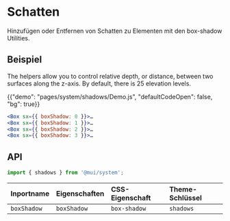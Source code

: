 # Schatten

<p class="description">Hinzufügen oder Entfernen von Schatten zu Elementen mit den box-shadow Utilities.</p>

## Beispiel

The helpers allow you to control relative depth, or distance, between two surfaces along the z-axis. By default, there is 25 elevation levels.

{{"demo": "pages/system/shadows/Demo.js", "defaultCodeOpen": false, "bg": true}}

```jsx
<Box sx={{ boxShadow: 0 }}>…
<Box sx={{ boxShadow: 1 }}>…
<Box sx={{ boxShadow: 2 }}>…
<Box sx={{ boxShadow: 3 }}>…
```

## API

```js
import { shadows } from '@mui/system';
```

| Inportname  | Eigenschaften | CSS-Eigenschaft | Theme-Schlüssel |
|:----------- |:------------- |:--------------- |:--------------- |
| `boxShadow` | `boxShadow`   | `box-shadow`    | `shadows`       |
